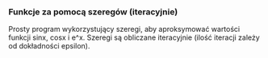 ### Funkcje za pomocą szeregów (iteracyjnie)  
Prosty program wykorzystujący szeregi, aby aproksymować wartości funkcji sinx, cosx i e^x. Szeregi są obliczane iteracyjnie (ilość iteracji zależy
od dokładności epsilon).
